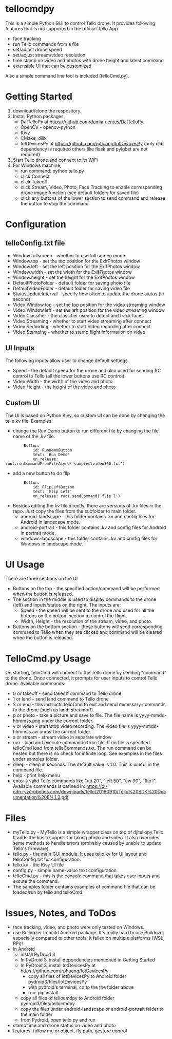 # tellocmdpy
This is a simple Python GUI to control Tello drone. It provides following features that is not supported in the official Tello App.
* face tracking
* run Tello commands from a file
* set/adjust drone speed
* set/adjust stream/video resolution
* time stamp on video and photos with drone height and latest command
* extensible UI that can be customized

Also a simple command line tool is included (telloCmd.py).

# Getting Started
1. download/clone the respository.
2. Install Python packages
    * DJITelloPy at https://github.com/damiafuentes/DJITelloPy.
    * OpenCV - opencv-python
    * Kivy 
    * CMake, dlib
    * IotDevicesPy at https://github.com/rphuang/IotDevicesPy (only dlib dependency is required others like flask and pylgbst are not required)
3. Start Tello drone and connect to its WiFi
4. For Windows machine, 
    * run command: python tello.py
    * click Connect
    * click Takeoff
    * click Stream, Video, Photo, Face Tracking to enable corresponding drone image function (see default folders for saved file)
    * click any buttons of the lower section to send command and release the button to stop the command

# Configuration

## telloConfig.txt file
* Window.fullscreen - whether to use full screen mode
* Window.top - set the top position for the ExifPhotos window
* Window.left - set the left position for the ExifPhotos window
* Window.width - set the width for the ExifPhotos window
* Window.height - set the height for the ExifPhotos window
* DefaultPhotoFolder - default folder for saving photo file
* DefaultVideoFolder - default folder for saving video file
* StatusUpdateInterval - specify how often to update the drone status (in second)
* Video.Window.top - set the top position for the video streaming window
* Video.Window.left - set the left position for the video streaming window
* Video.Classifier - the classifier used to detect and track faces
* Video.Streaming - whether to start video streaming after connect
* Video.Redording - whether to start video recording after connect
* Video.Stamping - whether to stamp flight information on video

## UI Inputs
The following inputs allow user to change default settings.
* Speed - the default speed for the drone and also used for sending RC control to Tello (all the lower buttons use RC control)
* Video Width - the width of the video and photo
* Video Height - the height of the video and photo

## Custom UI
The UI is based on Python Kivy, so custom UI can be done by changing the tello.kv file. Examples:
* change the Run Demo button to run different file by changing the file name of the .kv file.
```
        Button:
            id: RunDemoButton
            text: 'Run Demo'
            on_release: root.runCommandFromFileAsync('samples\video360.txt')
```

* add a new button to do flip
```
        Button:
            id: FlipLeftButton
            text: 'Flip Left'
            on_release: root.sendCommand('flip l')
```

* Besides editing the kv file directly, there are versions of .kv files in the repo. Just copy the files from the subfolder to main folder.
    * android-landscape - this folder contains .kv and config files for Android in landscape mode.
    * android-portrait - this folder contains .kv and config files for Android in portrait mode.
    * windows-landscape - this folder contains .kv and config files for Windows in landscape mode.

# UI Usage
There are three sections on the UI
* Buttons on the top - the specified action/command will be performed when the button is released.
* The section in the middle is used to display commands to the drone (left) and inputs/status on the right. The inputs are:
    * Speed - the speed will be sent to the drone and used for all the buttons on the bottom section to control the flight.
    * Width, Height - the resolution of the stream, video, and photo.
* Buttons on the bottom section - these buttons will send corresponding command to Tello when they are clicked and command will be cleared when the button is released.

# TelloCmd.py Usage
On starting, telloCmd will connect to the Tello drone by sending "command" to the drone. Once connected, it prompts for user inputs to control Tello drone. Available commands:
* 0 or takeoff - send takeoff command to Tello drone
* 1 or land - send land command to Tello drone
* 2 or end - this instructs telloCmd to exit and send necessary commands to the drone (such as land, streamoff).
* p or photo - take a picture and save to file. The file name is yyyy-mmdd-hhmmss.png under the current folder.
* v or video - start/stop video recording. The video file is yyyy-mmdd-hhmmss.avi under the current folder.
* s or stream - stream video in separate window
* run <file> - load and execute commands from file. If no file is specified telloCmd load from telloCommands.txt. The run command can be nested but there is no check for infinite loop. See examples in the files under samples folder.
* sleep <sec> - sleep in seconds. The default value is 1.0. This is useful in the command file.
* help        - print help menu
* enter a valid Tello commands like "up 20", "left 50", "cw 90", "flip l". Available commands is defined in: https://dl-cdn.ryzerobotics.com/downloads/tello/20180910/Tello%20SDK%20Documentation%20EN_1.3.pdf

# Files
* myTello.py - MyTello is a simple wrapper class on top of djitellopy.Tello. It adds the basic support for taking photo and video. It also overrides some methods to handle errors (probably caused by unable to update Tello's firmware).
* tello.py - the main GUI module. It uses tello.kv for UI layout and telloConfig.txt for configuration.
* tello.kv - the Kivy UI file
* config.py - simple name-value text configuration
* telloCmd.py - this is the console command that takes user inputs and excute the command.
* The samples folder contains examples of command file that can be loaded/run by tello and telloCmd.

# Issues, Notes, and ToDos
* face tracking, video, and photo were only tested on Windows.
* use Buildozer to build Android package. It's really hard to use Buildozer especially compared to other tools! It failed on multiple platforms (WSL, RPi)!
* In Android
    * install PyDroid 3 
    * In PyDroid 3, install dependencies mentioned in Getting Started
    * In PyDroid 3, install IotDevicesPy at https://github.com/rphuang/IotDevicesPy
        * copy all files of IotDevicesPy to Android folder pydroid3/files/IotDevicesPy
        * with pydroid's terminal, cd to the the folder above
        * run: pip install .
    * copy all files of tellocmdpy to Android folder pydroid3/files/tellocmdpy
    * copy the files under android-landscape or android-portrait folder to the main folder
    * from Pydroid, open tello.py and run
* stamp time and drone status on video and photo
* features: follow me or object, fly path, gesture control
